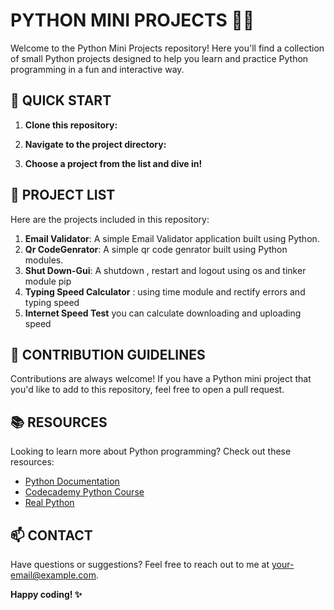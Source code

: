 # **PYTHON MINI PROJECTS** 🐍💡

Welcome to the Python Mini Projects repository! Here you'll find a collection of small Python projects designed to help you learn and practice Python programming in a fun and interactive way.

## **🚀 QUICK START**

1. **Clone this repository:**

2. **Navigate to the project directory:**

3. **Choose a project from the list and dive in!**

## **📁 PROJECT LIST**

Here are the projects included in this repository:

1. **Email Validator**: A simple Email Validator  application built using Python.
2. **Qr CodeGenrator**: A simple qr code genrator built using Python modules.
3. **Shut Down-Gui**: A shutdown , restart and logout using os and tinker module pip
4. **Typing Speed Calculator** : using time module and rectify errors and typing speed
5. **Internet Speed Test** you can calculate downloading and uploading speed



## **📝 CONTRIBUTION GUIDELINES**

Contributions are always welcome! If you have a Python mini project that you'd like to add to this repository, feel free to open a pull request.

## **📚 RESOURCES**

Looking to learn more about Python programming? Check out these resources:

- [Python Documentation](https://docs.python.org/3/)
- [Codecademy Python Course](https://www.codecademy.com/learn/learn-python-3)
- [Real Python](https://realpython.com/)

## **📫 CONTACT**

Have questions or suggestions? Feel free to reach out to me at [your-email@example.com](mailto:your-email@example.com).

**Happy coding! ✨**
